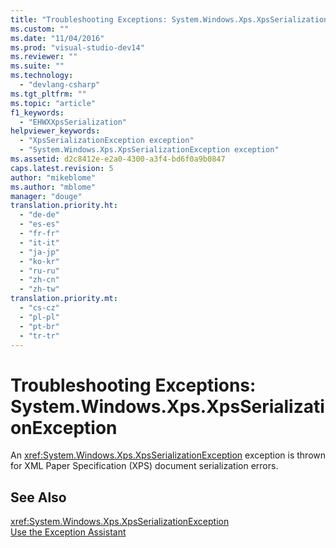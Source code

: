 ```yaml
---
title: "Troubleshooting Exceptions: System.Windows.Xps.XpsSerializationException | Microsoft Docs"
ms.custom: ""
ms.date: "11/04/2016"
ms.prod: "visual-studio-dev14"
ms.reviewer: ""
ms.suite: ""
ms.technology: 
  - "devlang-csharp"
ms.tgt_pltfrm: ""
ms.topic: "article"
f1_keywords: 
  - "EHWXXpsSerialization"
helpviewer_keywords: 
  - "XpsSerializationException exception"
  - "System.Windows.Xps.XpsSerializationException exception"
ms.assetid: d2c8412e-e2a0-4300-a3f4-bd6f0a9b0847
caps.latest.revision: 5
author: "mikeblome"
ms.author: "mblome"
manager: "douge"
translation.priority.ht: 
  - "de-de"
  - "es-es"
  - "fr-fr"
  - "it-it"
  - "ja-jp"
  - "ko-kr"
  - "ru-ru"
  - "zh-cn"
  - "zh-tw"
translation.priority.mt: 
  - "cs-cz"
  - "pl-pl"
  - "pt-br"
  - "tr-tr"
---
```

# Troubleshooting Exceptions: System.Windows.Xps.XpsSerializationException
An <xref:System.Windows.Xps.XpsSerializationException> exception is thrown for XML Paper Specification (XPS) document serialization errors.  
  
## See Also  
 <xref:System.Windows.Xps.XpsSerializationException>   
 [Use the Exception Assistant](../Topic/How%20to:%20Use%20the%20Exception%20Assistant.md)